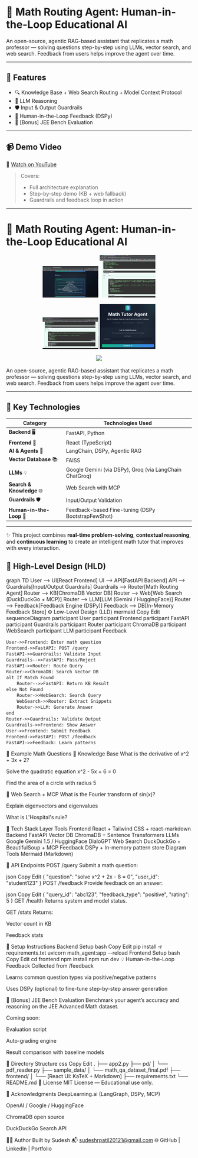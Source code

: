 # 🤖 Math Routing Agent: Human-in-the-Loop Educational AI

An open-source, agentic RAG-based assistant that replicates a math professor — solving questions step-by-step using LLMs, vector search, and web search. Feedback from users helps improve the agent over time.

---

## 🎯 Features

- 🔍 Knowledge Base + Web Search Routing + Model Context Protocol
- 🧠 LLM Reasoning
- 🛡️ Input & Output Guardrails
- 🔁 Human-in-the-Loop Feedback (DSPy)
- 🧪 [Bonus] JEE Bench Evaluation

---

## 📹 Demo Video

🎥 [Watch on YouTube](https://www.youtube.com/watch?v=kjMpTZPMxpk)

> Covers:
> - Full architecture explanation
> - Step-by-step demo (KB + web fallback)
> - Guardrails and feedback loop in action

---


# 🤖 Math Routing Agent: Human-in-the-Loop Educational AI

<p align="center">
  <img src="images/Screenshot 2025-08-10 220717.png" width="30%">
  <img src="images/Screenshot 2025-08-10 220537.png" width="30%">
</p>
<p align="center">
  <img src="images/Screenshot 2025-08-10 220555.png" width="30%">
  <img src="images/Screenshot 2025-07-31 161837.png" width="30%">
</p>
<p align="center">
  <img src="Screenshot_2025-08-10_220717.png" width="25%">
</p>

An open-source, agentic RAG-based assistant that replicates a math professor — solving questions step-by-step using LLMs, vector search, and web search. Feedback from users helps improve the agent over time.

---

## 🚀 Key Technologies

| Category               | Technologies Used |
|------------------------|-------------------|
| **Backend** 🖥️        | FastAPI, Python |
| **Frontend** 🎨       | React (TypeScript) |
| **AI & Agents** 🤖    | LangChain, DSPy, Agentic RAG |
| **Vector Database** 📚| FAISS |
| **LLMs** 💡           | Google Gemini (via DSPy), Groq (via LangChain ChatGroq) |
| **Search & Knowledge** 🌐 | Web Search with MCP |
| **Guardrails** 🛡️    | Input/Output Validation |
| **Human-in-the-Loop** 👥 | Feedback-based Fine-tuning (DSPy BootstrapFewShot) |

---

✨ This project combines **real-time problem-solving**, **contextual reasoning**, and **continuous learning** to create an intelligent math tutor that improves with every interaction.



## 🧠 High-Level Design (HLD)

graph TD
    User --> UI[React Frontend]
    UI --> API[FastAPI Backend]
    API --> Guardrails[Input/Output Guardrails]
    Guardrails --> Router[Math Routing Agent]
    Router --> KB[ChromaDB Vector DB]
    Router --> Web[Web Search (DuckDuckGo + MCP)]
    Router --> LLM[LLM (Gemini / HuggingFace)]
    Router --> Feedback[Feedback Engine (DSPy)]
    Feedback --> DB[In-Memory Feedback Store]
⚙️ Low-Level Design (LLD)
mermaid
Copy
Edit
sequenceDiagram
    participant User
    participant Frontend
    participant FastAPI
    participant Guardrails
    participant Router
    participant ChromaDB
    participant WebSearch
    participant LLM
    participant Feedback

    User->>Frontend: Enter math question
    Frontend->>FastAPI: POST /query
    FastAPI->>Guardrails: Validate Input
    Guardrails-->>FastAPI: Pass/Reject
    FastAPI->>Router: Route Query
    Router->>ChromaDB: Search Vector DB
    alt If Match Found
        Router-->>FastAPI: Return KB Result
    else Not Found
        Router->>WebSearch: Search Query
        WebSearch->>Router: Extract Snippets
        Router->>LLM: Generate Answer
    end
    Router->>Guardrails: Validate Output
    Guardrails->>Frontend: Show Answer
    User->>Frontend: Submit Feedback
    Frontend->>FastAPI: POST /feedback
    FastAPI->>Feedback: Learn patterns
🧪 Example Math Questions
🔹 Knowledge Base
What is the derivative of x^2 + 3x + 2?

Solve the quadratic equation x^2 - 5x + 6 = 0

Find the area of a circle with radius 5

🔸 Web Search + MCP
What is the Fourier transform of sin(x)?

Explain eigenvectors and eigenvalues

What is L'Hospital's rule?

🧰 Tech Stack
Layer	Tools
Frontend	React + Tailwind CSS + react-markdown
Backend	FastAPI
Vector DB	ChromaDB + Sentence Transformers
LLMs	Google Gemini 1.5 / HuggingFace DialoGPT
Web Search	DuckDuckGo + BeautifulSoup + MCP
Feedback	DSPy + In-memory pattern store
Diagram Tools	Mermaid (Markdown)

🔌 API Endpoints
POST /query
Submit a math question:

json
Copy
Edit
{
  "question": "solve x^2 + 2x - 8 = 0",
  "user_id": "student123"
}
POST /feedback
Provide feedback on an answer:

json
Copy
Edit
{
  "query_id": "abc123",
  "feedback_type": "positive",
  "rating": 5
}
GET /health
Returns system and model status.

GET /stats
Returns:

Vector count in KB

Feedback stats

🏁 Setup Instructions
Backend Setup
bash
Copy
Edit
pip install -r requirements.txt
uvicorn math_agent:app --reload
Frontend Setup
bash
Copy
Edit
cd frontend
npm install
npm run dev
💡 Human-in-the-Loop Feedback
Collected from /feedback

Learns common question types via positive/negative patterns

Uses DSPy (optional) to fine-tune step-by-step answer generation

🧪 [Bonus] JEE Bench Evaluation
Benchmark your agent’s accuracy and reasoning on the JEE Advanced Math dataset.

Coming soon:

Evaluation script

Auto-grading engine

Result comparison with baseline models

📁 Directory Structure
css
Copy
Edit
.
├── app2.py
├── pd/
│   └── pdf_reader.py
├── sample_data/
│   └── math_qa_dataset_final.pdf
├── frontend/
│   └── [React UI: KaTeX + Markdown]
├── requirements.txt
└── README.md
📄 License
MIT License — Educational use only.

🙌 Acknowledgments
DeepLearning.ai (LangGraph, DSPy, MCP)

OpenAI / Google / HuggingFace

ChromaDB open source

DuckDuckGo Search API

🧑‍💻 Author
Built by Sudesh
📬 sudeshrpatil20121@gmail.com
🌐 GitHub | LinkedIn | Portfolio

